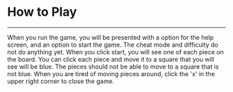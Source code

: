 # How to Play
***
When you run the game, you will be presented with a option for the help screen, and an option to start the game.
The cheat mode and difficulty do not do anything yet. When you click start, you will see one of each piece on the board.
You can click each piece and move it to a square that you will see will be blue. The pieces should not be able to move to a square that is not blue.
When you are tired of moving pieces around, click the 'x' in the upper right corner to close the game.
